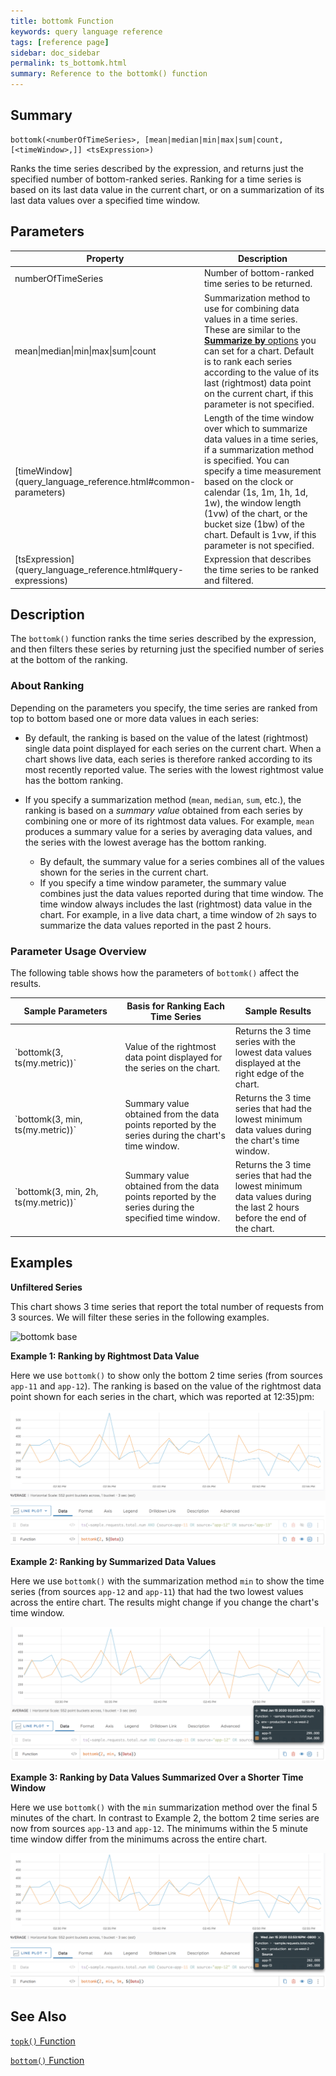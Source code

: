 ```yaml
---
title: bottomk Function
keywords: query language reference
tags: [reference page]
sidebar: doc_sidebar
permalink: ts_bottomk.html
summary: Reference to the bottomk() function
---
```

## Summary

```
bottomk(<numberOfTimeSeries>, [mean|median|min|max|sum|count, [<timeWindow>,]] <tsExpression>)
```
Ranks the time series described by the expression, and returns just the specified number of bottom-ranked series. Ranking for a time series is based on its last data value in the current chart, or on a summarization of its last data values over a specified time window.


## Parameters
<table>
<tbody>
<thead>
<tr><th width="20%">Property</th><th width="80%">Description</th></tr>
</thead>
<tr>
<td>numberOfTimeSeries</td>
<td>Number of bottom-ranked time series to be returned.  </td></tr>
<tr>
<td>mean&vert;median&vert;min&vert;max&vert;sum&vert;count </td>
<td>Summarization method to use for combining data values in a time series. 
These are similar to the <a href="ui_chart_reference.html#general"><strong>Summarize by</strong> options</a> you can set for a chart.
Default is to rank each series according to the value of its last (rightmost) data point on the current chart, if this parameter is not specified.</td>
</tr>
<tr>
<td markdown="span">[timeWindow](query_language_reference.html#common-parameters)</td>
<td markdown="span">Length of the time window over which to summarize data values in a time series, if a summarization method is specified. You can specify a time measurement based on the clock or calendar (1s, 1m, 1h, 1d, 1w), the window length (1vw) of the chart, or the bucket size (1bw) of the chart. Default is 1vw, if this parameter is not specified.</td></tr>
<tr>
<td markdown="span"> [tsExpression](query_language_reference.html#query-expressions)</td>
<td>Expression that describes the time series to be ranked and filtered.</td>
</tr>
</tbody>
</table>

## Description

The `bottomk()` function ranks the time series described by the expression, and then filters these series by returning just the specified number of series at the bottom of the ranking. 

### About Ranking

Depending on the parameters you specify, the time series are ranked from top to bottom based one or more data values in each series: 

* By default, the ranking is based on the value of the latest (rightmost) single data point displayed for each series on the current chart. When a chart shows live data, each series is therefore ranked according to its most recently reported value. The series with the lowest rightmost value has the bottom ranking.

* If you specify a summarization method (`mean`, `median`, `sum`, etc.), the ranking is based on a _summary value_ obtained from each series by combining one or more of its rightmost data values. For example, `mean` produces a summary value for a series by averaging data values, and the series with the lowest average has the bottom ranking. 

  * By default, the summary value for a series combines all of the values shown for the series in the current chart. 
  * If you specify a time window parameter, the summary value combines just the data values reported during that time window. The time window always includes the last (rightmost) data value in the chart. For example, in a live data chart, a time window of `2h` says to summarize the data values reported in the past 2 hours. 

### Parameter Usage Overview

The following table shows how the parameters of `bottomk()` affect the results.

<table>
<tbody>
<thead><tr><th width="35%">Sample Parameters</th> <th width="35%">Basis for Ranking Each Time Series</th> <th width="30%">Sample Results</th></tr>
</thead>
<tr>
<td markdown="span">`bottomk(3, ts(my.metric))`</td>
<td>Value of the rightmost data point displayed for the series on the chart. </td>
<td>Returns the 3 time series with the lowest data values displayed at the right edge of the chart.</td></tr>
<tr>
<td markdown="span">`bottomk(3, min, ts(my.metric))`</td>
<td>Summary value obtained from the data points reported by the series during the chart's time window.</td>
<td>Returns the 3 time series that had the lowest minimum data values during the chart's time window.</td></tr>

<tr>
<td markdown="span">`bottomk(3, min, 2h, ts(my.metric))`</td>
<td>Summary value obtained from the data points reported by the series during the specified time window. </td>
<td>Returns the 3 time series that had the lowest minimum data values during the last 2 hours before the end of the chart.</td></tr>
</tbody>
</table>



## Examples

**Unfiltered Series** 

<!--- requests: ts(~sample.requests.total.num, source=app-11, source=app-12, source=app-13) --->
This chart shows 3 time series that report the total number of requests from 3 sources. We will filter these series in the following examples. 

![bottomk base](images/ts_bottomk_filter_base.png)

**Example 1: Ranking by Rightmost Data Value** 

<!--- bottomk(2, ${requests}) --->
Here we use `bottomk()` to show only the bottom 2 time series (from sources `app-11` and `app-12`). The ranking is based on the value of the rightmost data point shown for each series in the chart, which was reported at 12:35)pm:

![bottomk example](images/ts_bottomk_default_ranking.png)

**Example 2: Ranking by Summarized Data Values** 

<!--- bottomk(2, min, ${requests}) --->
Here we use `bottomk()` with the summarization method `min` to show the time series (from sources `app-12` and `app-11`) that had the two lowest values across the entire chart. The results might change if you change the chart's time window.

![bottomk min example](images/ts_bottomk_min_over_chart.png)
  
**Example 3: Ranking by Data Values Summarized Over a Shorter Time Window** 
  
<!--- bottomk(2, min, 5m, ${requests}) --->
Here we use `bottomk()` with the `min` summarization method over the final 5 minutes of the chart. In contrast to Example 2, the bottom 2 time series are now from sources `app-13` and `app-12`. The minimums within the 5 minute time window differ from the minimums across the entire chart.


![bottomk min 5m example](images/ts_bottomk_min_5m.png)

## See Also

[`topk()` Function](ts_topk.html)

[`bottom()` Function](ts_bottom.html)
